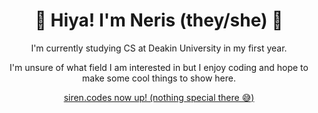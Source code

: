 <h1 align="center">💜 Hiya! I'm Neris (they/she) 💜</h1>
<p align="center">I'm currently studying CS at Deakin University in my first year.</p>
<p align="center">I'm unsure of what field I am interested in but I enjoy coding and hope to make some cool things to show here.</p>

<p align="center">
  <a href="https://siren.codes">siren.codes now up! (nothing special there 😅)</a>
</p>
